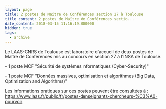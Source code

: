 ```yaml
---
layout: page
title: 2 postes de Maître de Conférences section 27 à Toulouse
title_content: 2 postes de Maître de Conférences sectio...
date_content: 2018-03-15 11:16:19.000000
hidden: true
tags:
  - archive
---
```

Le LAAS-CNRS de Toulouse est laboratoire d'accueil de deux postes de Maître de
Conférences mis au concours en section 27 à l'INSA de Toulouse.  
  
\- 1 poste MCF "Sécurité de systèmes informatiques (Cyber-Security)"  
  
\- 1 poste MCF "Données massives, optimisation et algorithmes (Big Data,
Optimization and Algorithms)"  
  
Les informations pratiques sur ces postes peuvent être consultées à :  
<https://www.laas.fr/public/fr/postes-denseignants-chercheurs-%C3%A0-pourvoir>  

